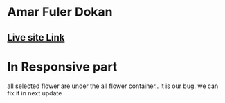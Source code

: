 # Amar Fuler Dokan

## [Live site Link](https://helpful-lokum-c96fc5.netlify.app/)

# In Responsive part 

all selected flower are under the all flower container.. it is our bug. we can fix it in next update